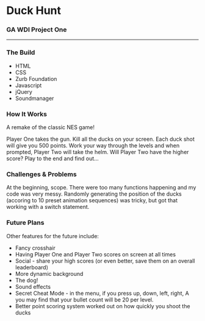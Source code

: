 <h1>Duck Hunt</h1>
<h3>GA WDI Project One</h3>
<hr />
<h3>The Build</h3>
<ul>
  <li>HTML</li>
  <li>CSS</li>
  <li>Zurb Foundation</li>
  <li>Javascript</li>
  <li>jQuery</li>
  <li>Soundmanager</li>
</ul>

<h3>How It Works</h3>
<p>A remake of the classic NES game!</p>
<p>Player One takes the gun. Kill all the ducks on your screen. Each duck shot will give you 500 points. Work your way through the levels and when prompted, Player Two will take the helm. Will Player Two have the higher score? Play to the end and find out...</p>

<h3>Challenges &amp; Problems</h3>
<p>At the beginning, scope. There were too many functions happening and my code was very messy. Randomly generating the position of the ducks (accoring to 10 preset animation sequences) was tricky, but got that working with a switch statement.</p>

<h3>Future Plans</h3>
<p></p>
<p>Other features for the future include:</p>
<ul>
  <li>Fancy crosshair</li>
  <li>Having Player One and Player Two scores on screen at all times</li> 
  <li>Social - share your high scores (or even better, save them on an overall leaderboard)</li> 
  <li>More dynamic background</li>
  <li>The dog!</li> 
  <li>Sound effects</li> 
  <li>Secret Cheat Mode - in the menu, if you press up, down, left, right, A you may find that your bullet count will be 20 per level.</li>
  <li>Better point scoring system worked out on how quickly you shoot the ducks</li>
</ul>